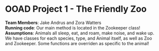 
# OOAD Project 1 - The Friendly Zoo

**Team Members**: Jake Andrus and Zora Watters  
**Running code**: Our main method is located in the Zookeeper class! <br/>
**Assumptions**: Animals all sleep, eat, and roam, make noise, and wake up. <br/>
We have classes for each species, type, and Animal itself, as well as Zoo and Zookeeper. Some functions are overriden as specific to the animal!
